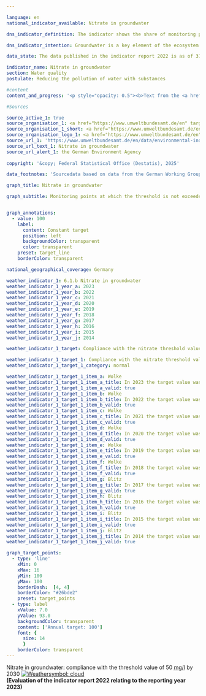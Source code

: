 ```yaml
---

language: en        
national_indicator_available: Nitrate in groundwater        

dns_indicator_definition: The indicator shows the share of monitoring points at which the threshold value of 50&nbsp;<abbr title="Miligrams per litre" tabindex="0">mg/l</abbr> of nitrate in the groundwater is not exceeded on an annual average.        

dns_indicator_intention: Groundwater is a key element of the ecosystem. It is part of the water cycle and performs important ecological functions. Groundwater is also Germany’s most important drinking water resource. However, elevated nitrate contents impair the ecology of water bodies. The threshold value of 50&nbsp;<abbr title="Miligrams per litre" tabindex="0">mg/l</abbr> of nitrate in groundwater, as specified in the Groundwater Ordinance and in the Ordinance on the Protection of Surface Waters, should therefore not be exceeded at any monitoring point by 2030.        

data_state: The data published in the indicator report 2022 is as of 31 October 2022. The data shown on this platform is updated regularly, so that more current data may be available online than published in the <a href="https://dns-indikatoren.de/assets/Publikationen/Indikatorenberichte/2022.pdf">indicator report 2022</a>.        

indicator_name: Nitrate in groundwater        
section: Water quality        
postulate: Reducing the pollution of water with substances        

#content         
content_and_progress: '<p style="opacity: 0.5"><b>Text from the <a href="https://dns-indikatoren.de/assets/Publikationen/Indikatorenberichte/2022.pdf">Indicator Report 2022&nbsp;</a></b><br><br>The nitrate content of groundwater is recorded by the Länder for the purpose of reporting the condition of groundwater in Germany to the European Environment Agency (<abbr title="European Environment Agency" tabindex="0">EEA</abbr>). The monitoring points used for this purpose are combined in the “EEA monitoring network”. The <abbr title="European Environment Agency" tabindex="0">EEA</abbr> monitoring network comprises a total of 1,214&nbsp;monitoring sites and provides a representative picture of Germany. The data are summarised by the German Environment Agency based on information from the German Working Group on Water Issues of the Länder and the Federal Government represented by the Federal Environment Ministry (<abbr title="German Working Group on Water Issues of the Länder and the Federal Government" tabindex="0">LAWA</abbr>).<br><br>Like the indicator of phosphorus content in flowing waters, the nitrate indicator does not reveal how far above or below the threshold the readings have been. The indicator merely records how many of all the monitoring sites complied with the prescribed threshold. The nitrate load may have fallen sharply at some monitoring sites. Nevertheless, if the concentration remains above the maximum of 50&nbsp;<abbr title="Miligrams per litre" tabindex="0">mg/l</abbr>, the reduction will not be reflected in the indicator. The same applies to nitrate loads that have increased but are still below the threshold. The interpretation must also take into account that measures to reduce nitrate pollution may have a delayed effect, since the period of infiltration from the surface to the groundwater can take several years.<br><br>The naturally occurring level of nitrate lies between 0&nbsp;and 10&nbsp;<abbr title="Miligrams per litre" tabindex="0">mg/l</abbr>. Concentrations between 10&nbsp;and 25&nbsp;<abbr title="Miligrams per litre" tabindex="0">mg/l</abbr> indicate minor to medium loads. Concentrations between 25&nbsp;and 50&nbsp;milligrams per liter indicate severe groundwater contamination. Figures above the threshold of 50&nbsp;<abbr title="Miligrams per litre" tabindex="0">mg/l</abbr> which is set in the Ground Water Ordinance and which also underlies this indicator mean that the groundwater has a poor chemical status and cannot be used as drinking water without treatment.<br><br>In 2020&nbsp;the target of less than 50&nbsp;<abbr title="Miligrams" tabindex="0">mg</abbr> of nitrate per litre was met at 84.1&nbsp;% of all monitoring sites. Since 2008, the percentage of monitoring sites at which this target is met has remained virtually unchanged. This means that the goal of recording concentrations below the threshold at all monitoring sites has not been achieved and that the indicator value is not recognisably moving in that direction. Conversely, in 2020&nbsp;the nitrate threshold of 50&nbsp;<abbr title="Miligrams per litre" tabindex="0">mg/l</abbr> was exceeded at 15.9&nbsp;% of the groundwater monitoring sites in the <abbr title="European Environment Agency" tabindex="0">EEA</abbr> monitoring network. At 17.8&nbsp;% of the monitoring sites the nitrate value lay between 25&nbsp;and 50&nbsp;<abbr title="Miligrams per litre" tabindex="0">mg/l</abbr>, which still indicates an elevated degree of pollution. This percentage rate also remained virtually unchanged over the years.<br><br>The pollution of groundwater with nitrate is caused primarily by the leaching of nitrate from various nitrogen fertilisers. Besides farmyard manures such as liquid manure and slurry, these also include the mineral fertilisers that are used in intensive crop-farming. The last few years have also seen an increase in the use of digestate, which occurs as a by-product of biogas power plants, as an agricultural fertiliser. All of these things can contribute to higher nitrate values in groundwater if fertilisation is not matched to specific crop requirements. Accordingly, the development of indicator 2.1.a “Nitrogen surplus in agriculture” influences the nitrate load in groundwater.<br><br>In order to measure the actual influence of agricultural activity on the nitrate load of waters, there is a separate system of nitrate reporting to the <abbr title="European Union" tabindex="0">EU</abbr>. For this report, the monitoring sites for waters in predominantly agricultural catchment areas are selected from the <abbr title="European Environment Agency" tabindex="0">EEA</abbr> site network. The nitrate load in that specific part of the monitoring network is therefore above the average for indicator 6.1.b.</p>'                

#Sources        

source_active_1: true
source_organisation_1: <a href="https://www.umweltbundesamt.de/en" target="_blank" onclick="return confirm_alert('the German Environment Agency', 'En')">German Environment Agency</a>
source_organisation_1_short: <a href="https://www.umweltbundesamt.de/en" target="_blank" onclick="return confirm_alert('the German Environment Agency', 'En')">German Environment Agency</a>
source_organisation_logo_1: <a href="https://www.umweltbundesamt.de/en" target="_blank" onclick="return confirm_alert('the German Environment Agency', 'En')"><img src="https://dnsTestEnvironment.github.io/site/public/OrgImgEn/uba.png" alt="German Environment Agency" title=" Click here to visit the homepage of the organizationGerman Environment Agency" style="height:60px; width:148px; border:transparent"/></a>
source_url_1: 'https://www.umweltbundesamt.de/en/data/environmental-indicators/indicator-nitrate-in-groundwater'
source_url_text_1: Nitrate in groundwater
source_url_alert_1: the German Environment Agency
        
copyright: '&copy; Federal Statistical Office (Destatis), 2025'        

data_footnotes: 'Sourcedata based on data from the German Working Group on Water Issues of the Länder and the Federal Government.<br>• Basis <abbr title="European Environment Agency" tabindex="0">EEA</abbr> monitoring network: the threshold is an annual average of 50&nbsp;<abbr title="Miligrams" tabindex="0">mg</abbr> nitrate per litre of groundwater.'        

graph_title: Nitrate in groundwater        

graph_subtitle: Monitoring points at which the threshold is not exceeded        


graph_annotations:
  - value: 100
    label:
      content: Constant target
      position: left
      backgroundColor: transparent
      color: transparent
    preset: target_line
    borderColor: transparent                

national_geographical_coverage: Germany        

weather_indicator_1: 6.1.b Nitrate in groundwater
weather_indicator_1_year_a: 2023
weather_indicator_1_year_b: 2022
weather_indicator_1_year_c: 2021
weather_indicator_1_year_d: 2020
weather_indicator_1_year_e: 2019
weather_indicator_1_year_f: 2018
weather_indicator_1_year_g: 2017
weather_indicator_1_year_h: 2016
weather_indicator_1_year_i: 2015
weather_indicator_1_year_j: 2014

weather_indicator_1_target: Compliance with the nitrate threshold value of 50&nbsp;<abbr title="Miligrams per litre" tabindex="0">mg/l</abbr> at all monitoring points by 2030

weather_indicator_1_target_1: Compliance with the nitrate threshold value of 50&nbsp;<abbr title="Miligrams per litre" tabindex="0">mg/l</abbr> at all monitoring points by 2030
weather_indicator_1_target_1_category: normal

weather_indicator_1_target_1_item_a: Wolke
weather_indicator_1_target_1_item_a_title: In 2023 the target value was not reached, but the average development pointed in the desired direction.
weather_indicator_1_target_1_item_a_valid: true
weather_indicator_1_target_1_item_b: Wolke
weather_indicator_1_target_1_item_b_title: In 2022 the target value was not reached, but the average development pointed in the desired direction.
weather_indicator_1_target_1_item_b_valid: true
weather_indicator_1_target_1_item_c: Wolke
weather_indicator_1_target_1_item_c_title: In 2021 the target value was not reached, but the average development pointed in the desired direction.
weather_indicator_1_target_1_item_c_valid: true
weather_indicator_1_target_1_item_d: Wolke
weather_indicator_1_target_1_item_d_title: In 2020 the target value was not reached, but the average development pointed in the desired direction.
weather_indicator_1_target_1_item_d_valid: true
weather_indicator_1_target_1_item_e: Wolke
weather_indicator_1_target_1_item_e_title: In 2019 the target value was not reached, but the average development pointed in the desired direction.
weather_indicator_1_target_1_item_e_valid: true
weather_indicator_1_target_1_item_f: Wolke
weather_indicator_1_target_1_item_f_title: In 2018 the target value was not reached, but the average development pointed in the desired direction.
weather_indicator_1_target_1_item_f_valid: true
weather_indicator_1_target_1_item_g: Blitz
weather_indicator_1_target_1_item_g_title: In 2017 the target value was missed and the indicator had not moved towards the target on average over the previous changes.
weather_indicator_1_target_1_item_g_valid: true
weather_indicator_1_target_1_item_h: Blitz
weather_indicator_1_target_1_item_h_title: In 2016 the target value was missed and the indicator had not moved towards the target on average over the previous changes.
weather_indicator_1_target_1_item_h_valid: true
weather_indicator_1_target_1_item_i: Blitz
weather_indicator_1_target_1_item_i_title: In 2015 the target value was missed and the indicator had not moved towards the target on average over the previous changes.
weather_indicator_1_target_1_item_i_valid: true
weather_indicator_1_target_1_item_j: Blitz
weather_indicator_1_target_1_item_j_title: In 2014 the target value was missed and the indicator had not moved towards the target on average over the previous changes.
weather_indicator_1_target_1_item_j_valid: true        

graph_target_points:
  - type: 'line'
    xMin: 0
    xMax: 16
    yMin: 100
    yMax: 100
    borderDash:  [4, 4]
    borderColor: "#26bde2"
    preset: target_points
  - type: label
    xValue: 7.0
    yValue: 93.0
    backgroundColor: transparent
    content: ['Annual target: 100']
    font: {
      size: 14
      }
    borderColor: transparent        
---
```



<div>
  <div class="my-header">
    <label class="default">Nitrate in groundwater: compliance with the threshold value of 50&nbsp;<abbr title="Miligrams per litre" tabindex="0">mg/l</abbr> by 2030
      <a href="https://dnsUpgradeEnvironment.github.io/site/en/status"><img src="https://sdg-indikatoren.de/public/Wettersymbole/Wolke.png" title="In 2023 the target value was not reached, but the average development pointed in the desired direction." alt="Weathersymbol: cloud"/>
      </a>
    </label>
  </div>
</div>
<div class="my-header-note">
  <label class="default"><b>(Evaluation of the indicator report 2022 relating to the reporting year 2023)
  </b></label>
</div>